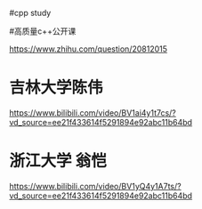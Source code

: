 #cpp study

#高质量c++公开课

https://www.zhihu.com/question/20812015

# 吉林大学陈伟
https://www.bilibili.com/video/BV1ai4y1t7cs/?vd_source=ee21f433614f5291894e92abc11b64bd

# 浙江大学 翁恺
https://www.bilibili.com/video/BV1yQ4y1A7ts/?vd_source=ee21f433614f5291894e92abc11b64bd